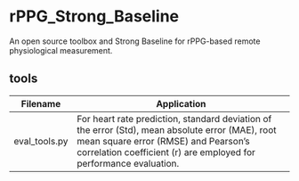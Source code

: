# rPPG_Strong_Baseline
An open source toolbox and Strong Baseline for rPPG-based remote physiological measurement.

## tools
|  Filename   | Application  |
|  ----  | ----  |
| eval_tools.py  | For heart rate prediction, standard deviation of the error (Std), mean absolute error (MAE), root mean square error (RMSE) and Pearson’s correlation coefficient (r) are employed for performance evaluation. |

